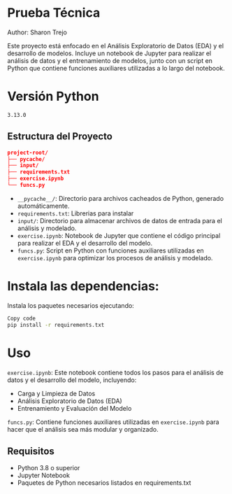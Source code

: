 # Prueba Técnica

Author: Sharon Trejo

Este proyecto está enfocado en el Análisis Exploratorio de Datos (EDA) y el desarrollo de modelos. Incluye un notebook de Jupyter para realizar el análisis de datos y el entrenamiento de modelos, junto con un script en Python que contiene funciones auxiliares utilizadas a lo largo del notebook.

# Versión Python
`3.13.0`

## Estructura del Proyecto
```json
project-root/ 
├── pycache/ 
├── input/ 
├── requirements.txt
├── exercise.ipynb 
└── funcs.py
```


- `__pycache__/`: Directorio para archivos cacheados de Python, generado automáticamente.
- `requirements.txt`: Librerias para instalar 
- `input/`: Directorio para almacenar archivos de datos de entrada para el análisis y modelado.
- `exercise.ipynb`: Notebook de Jupyter que contiene el código principal para realizar el EDA y el desarrollo del modelo.
- `funcs.py`: Script en Python con funciones auxiliares utilizadas en `exercise.ipynb` para optimizar los procesos de análisis y modelado.

# Instala las dependencias:

Instala los paquetes necesarios ejecutando:
```bash
Copy code
pip install -r requirements.txt
```


# Uso
`exercise.ipynb`: Este notebook contiene todos los pasos para el análisis de datos y el desarrollo del modelo, incluyendo:

* Carga y Limpieza de Datos
* Análisis Exploratorio de Datos (EDA)
* Entrenamiento y Evaluación del Modelo

`funcs.py`: Contiene funciones auxiliares utilizadas en `exercise.ipynb` para hacer que el análisis sea más modular y organizado. 

## Requisitos
* Python 3.8 o superior
* Jupyter Notebook
* Paquetes de Python necesarios listados en requirements.txt
